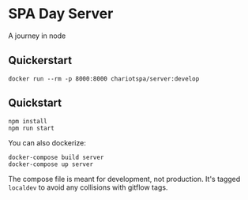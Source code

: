 # SPA Day Server

A journey in node

## Quickerstart

    docker run --rm -p 8000:8000 chariotspa/server:develop

## Quickstart

    npm install
    npm run start

You can also dockerize:

    docker-compose build server
    docker-compose up server

The compose file is meant for development, not production. It's tagged
`localdev` to avoid any collisions with gitflow tags.

